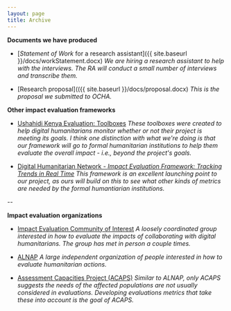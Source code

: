 ```yaml
---
layout: page
title: Archive
---
```


**Documents we have produced**

- [*Statement of Work* for a research assistant]({{ site.baseurl }}/docs/workStatement.docx) *We are hiring a research assistant to help with the interviews. The RA will conduct a small number of interviews and transcribe them.*

- [Research proposal](({{ site.baseurl }}/docs/proposal.docx) *This is the proposal we submitted to OCHA.*

**Other impact evaluation frameworks**

- [Ushahidi Kenya Evaluation: Toolboxes](http://blog.ushahidi.com/2012/10/30/ushahidi-kenya-evalution-toolboxes/)
*These toolboxes were created to help digital humanitarians monitor whether or not their project is meeting its goals. I think one distinction with what we're doing is that our framework will go to formal humanitarian institutions to help them evaluate the overall impact - i.e., beyond the project's goals.*

- [Digital Humanitarian Network - *Impact Evaluation Framework: Tracking Trends in Real Time*](https://app.box.com/s/j171gqk6ybmzjuilmwu7)
*This framework is an excellent launching point to our project, as ours will build on this to see what other kinds of metrics are needed by the formal humantiarian institutions.*

--

**Impact evaluation organizations**

- [Impact Evaluation Community of Interest](https://drive.google.com/?tab=mo&authuser=0#folders/0B90Y9gPUymOmNGQzZTI4MTgtOTE5MS00MTAyLTllNjktNzgwZjU4Zjg2ZGFl)
*A loosely coordinated group interested in how to evaluate the impacts of collaborating with digital humanitarians. The group has met in person a couple times.*

- [ALNAP](http://www.alnap.org/)
*A large independent organization of people interested in how to evaluate humanitarian actions.*

- [Assessment Capacities Project \(ACAPS\)](http://www.acaps.org/)
*Similar to ALNAP, only ACAPS suggests the needs of the affected populations are not usually considered in evaluations. Developing evaluations metrics that take these into account is the goal of ACAPS.*
